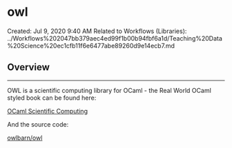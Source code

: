 # owl

Created: Jul 9, 2020 9:40 AM
Related to Workflows (Libraries): ../Workflows%202047bb379aec4ed99f1b00b94fbf6a1d/Teaching%20Data%20Science%20ec1cfb11f6e6477abe89260d9e14ecb7.md

## Overview

---

OWL is a scientific computing library for OCaml - the Real World OCaml styled book can be found here: 

[OCaml Scientific Computing](https://ocaml.xyz/book/)

And the source code:

[owlbarn/owl](https://github.com/owlbarn/owl)